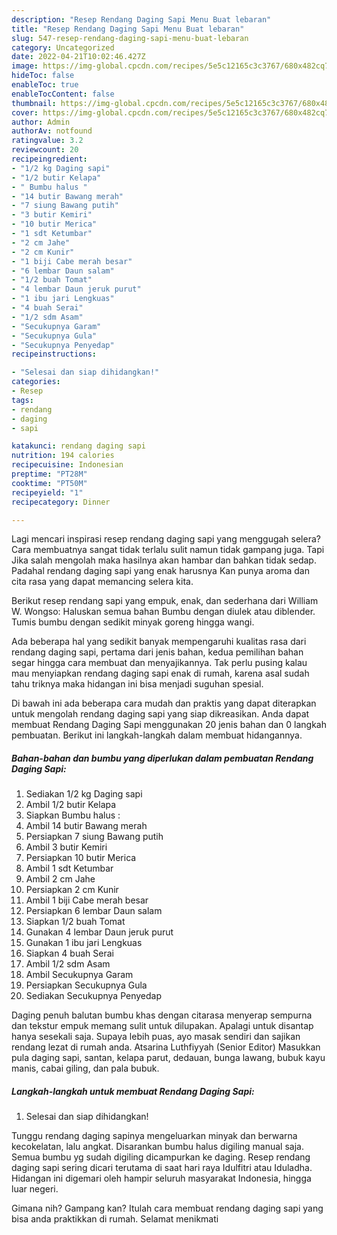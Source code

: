 ```yaml
---
description: "Resep Rendang Daging Sapi Menu Buat lebaran"
title: "Resep Rendang Daging Sapi Menu Buat lebaran"
slug: 547-resep-rendang-daging-sapi-menu-buat-lebaran
category: Uncategorized
date: 2022-04-21T10:02:46.427Z
image: https://img-global.cpcdn.com/recipes/5e5c12165c3c3767/680x482cq70/rendang-daging-sapi-foto-resep-utama.jpg
hideToc: false
enableToc: true
enableTocContent: false
thumbnail: https://img-global.cpcdn.com/recipes/5e5c12165c3c3767/680x482cq70/rendang-daging-sapi-foto-resep-utama.jpg
cover: https://img-global.cpcdn.com/recipes/5e5c12165c3c3767/680x482cq70/rendang-daging-sapi-foto-resep-utama.jpg
author: Admin
authorAv: notfound
ratingvalue: 3.2
reviewcount: 20
recipeingredient:
- "1/2 kg Daging sapi"
- "1/2 butir Kelapa"
- " Bumbu halus "
- "14 butir Bawang merah"
- "7 siung Bawang putih"
- "3 butir Kemiri"
- "10 butir Merica"
- "1 sdt Ketumbar"
- "2 cm Jahe"
- "2 cm Kunir"
- "1 biji Cabe merah besar"
- "6 lembar Daun salam"
- "1/2 buah Tomat"
- "4 lembar Daun jeruk purut"
- "1 ibu jari Lengkuas"
- "4 buah Serai"
- "1/2 sdm Asam"
- "Secukupnya Garam"
- "Secukupnya Gula"
- "Secukupnya Penyedap"
recipeinstructions:

- "Selesai dan siap dihidangkan!"
categories:
- Resep
tags:
- rendang
- daging
- sapi

katakunci: rendang daging sapi 
nutrition: 194 calories
recipecuisine: Indonesian
preptime: "PT28M"
cooktime: "PT50M"
recipeyield: "1"
recipecategory: Dinner

---
```



Lagi mencari inspirasi resep rendang daging sapi yang menggugah selera? Cara membuatnya sangat tidak terlalu sulit namun tidak gampang juga. Tapi Jika salah mengolah maka hasilnya akan hambar dan bahkan tidak sedap. Padahal rendang daging sapi yang enak harusnya Kan punya aroma dan cita rasa yang dapat memancing selera kita.


Berikut resep rendang sapi yang empuk, enak, dan sederhana dari William W. Wongso: Haluskan semua bahan Bumbu dengan diulek atau diblender. Tumis bumbu dengan sedikit minyak goreng hingga wangi.

Ada beberapa hal yang sedikit banyak mempengaruhi kualitas rasa dari rendang daging sapi, pertama dari jenis bahan, kedua pemilihan bahan segar hingga cara membuat dan menyajikannya. Tak perlu pusing kalau mau menyiapkan rendang daging sapi enak di rumah, karena asal sudah tahu triknya maka hidangan ini bisa menjadi suguhan spesial.


Di bawah ini ada beberapa cara mudah dan praktis yang dapat diterapkan untuk mengolah rendang daging sapi yang siap dikreasikan. Anda dapat membuat Rendang Daging Sapi menggunakan 20 jenis bahan dan 0 langkah pembuatan. Berikut ini langkah-langkah dalam membuat hidangannya.

<!--inarticleads1-->

##### Bahan-bahan dan bumbu yang diperlukan dalam pembuatan Rendang Daging Sapi:

1. Sediakan 1/2 kg Daging sapi
1. Ambil 1/2 butir Kelapa
1. Siapkan  Bumbu halus :
1. Ambil 14 butir Bawang merah
1. Persiapkan 7 siung Bawang putih
1. Ambil 3 butir Kemiri
1. Persiapkan 10 butir Merica
1. Ambil 1 sdt Ketumbar
1. Ambil 2 cm Jahe
1. Persiapkan 2 cm Kunir
1. Ambil 1 biji Cabe merah besar
1. Persiapkan 6 lembar Daun salam
1. Siapkan 1/2 buah Tomat
1. Gunakan 4 lembar Daun jeruk purut
1. Gunakan 1 ibu jari Lengkuas
1. Siapkan 4 buah Serai
1. Ambil 1/2 sdm Asam
1. Ambil Secukupnya Garam
1. Persiapkan Secukupnya Gula
1. Sediakan Secukupnya Penyedap


Daging penuh balutan bumbu khas dengan citarasa menyerap sempurna dan tekstur empuk memang sulit untuk dilupakan. Apalagi untuk disantap hanya sesekali saja. Supaya lebih puas, ayo masak sendiri dan sajikan rendang lezat di rumah anda. Atsarina Luthfiyyah (Senior Editor) Masukkan pula daging sapi, santan, kelapa parut, dedauan, bunga lawang, bubuk kayu manis, cabai giling, dan pala bubuk. 

<!--inarticleads2-->

##### Langkah-langkah untuk membuat Rendang Daging Sapi:


1. Selesai dan siap dihidangkan!

Tunggu rendang daging sapinya mengeluarkan minyak dan berwarna kecokelatan, lalu angkat. Disarankan bumbu halus digiling manual saja. Semua bumbu yg sudah digiling dicampurkan ke daging. Resep rendang daging sapi sering dicari terutama di saat hari raya Idulfitri atau Iduladha. Hidangan ini digemari oleh hampir seluruh masyarakat Indonesia, hingga luar negeri. 

Gimana nih? Gampang kan? Itulah cara membuat rendang daging sapi yang bisa anda praktikkan di rumah. Selamat menikmati
